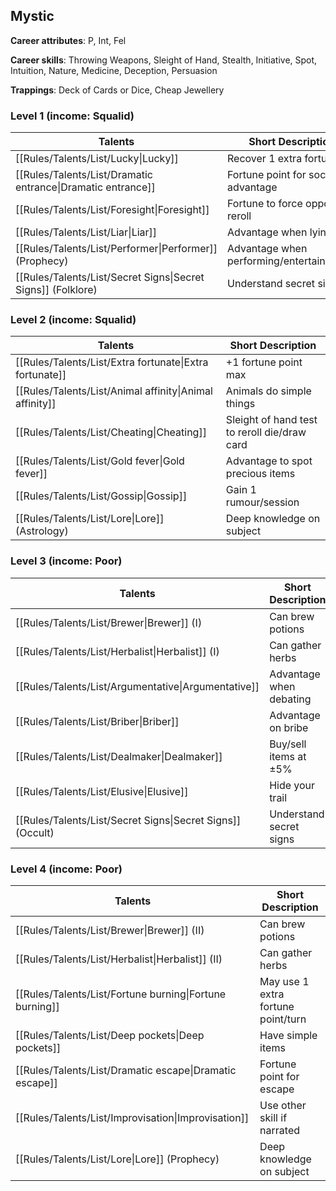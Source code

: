 
## Mystic

**Career attributes**: P, Int, Fel

**Career skills**: Throwing Weapons, Sleight of Hand, Stealth, Initiative, Spot, Intuition, Nature, Medicine, Deception, Persuasion

**Trappings**: Deck of Cards or Dice, Cheap Jewellery

### Level 1 (income: Squalid)

| Talents | Short Description |
| --- | --- |
| [[Rules/Talents/List/Lucky\|Lucky]] | Recover 1 extra fortune |
| [[Rules/Talents/List/Dramatic entrance\|Dramatic entrance]] | Fortune point for social advantage |
| [[Rules/Talents/List/Foresight\|Foresight]] | Fortune to force opponent reroll |
| [[Rules/Talents/List/Liar\|Liar]] | Advantage when lying |
| [[Rules/Talents/List/Performer\|Performer]] (Prophecy) | Advantage when performing/entertaining/art |
| [[Rules/Talents/List/Secret Signs\|Secret Signs]] (Folklore) | Understand secret signs |


### Level 2 (income: Squalid)

| Talents | Short Description |
| --- | --- |
| [[Rules/Talents/List/Extra fortunate\|Extra fortunate]] | +1 fortune point max |
| [[Rules/Talents/List/Animal affinity\|Animal affinity]] | Animals do simple things |
| [[Rules/Talents/List/Cheating\|Cheating]] | Sleight of hand test to reroll die/draw card |
| [[Rules/Talents/List/Gold fever\|Gold fever]] | Advantage to spot precious items |
| [[Rules/Talents/List/Gossip\|Gossip]] | Gain 1 rumour/session |
| [[Rules/Talents/List/Lore\|Lore]] (Astrology) | Deep knowledge on subject |


### Level 3 (income: Poor)

| Talents | Short Description |
| --- | --- |
| [[Rules/Talents/List/Brewer\|Brewer]] (I) | Can brew potions |
| [[Rules/Talents/List/Herbalist\|Herbalist]] (I) | Can gather herbs |
| [[Rules/Talents/List/Argumentative\|Argumentative]] | Advantage when debating |
| [[Rules/Talents/List/Briber\|Briber]] | Advantage on bribe |
| [[Rules/Talents/List/Dealmaker\|Dealmaker]] | Buy/sell items at ±5% |
| [[Rules/Talents/List/Elusive\|Elusive]] | Hide your trail |
| [[Rules/Talents/List/Secret Signs\|Secret Signs]] (Occult) | Understand secret signs |


### Level 4 (income: Poor)

| Talents | Short Description |
| --- | --- |
| [[Rules/Talents/List/Brewer\|Brewer]] (II) | Can brew potions |
| [[Rules/Talents/List/Herbalist\|Herbalist]] (II) | Can gather herbs |
| [[Rules/Talents/List/Fortune burning\|Fortune burning]] | May use 1 extra fortune point/turn |
| [[Rules/Talents/List/Deep pockets\|Deep pockets]] | Have simple items |
| [[Rules/Talents/List/Dramatic escape\|Dramatic escape]] | Fortune point for escape |
| [[Rules/Talents/List/Improvisation\|Improvisation]] | Use other skill if narrated |
| [[Rules/Talents/List/Lore\|Lore]] (Prophecy) | Deep knowledge on subject |


